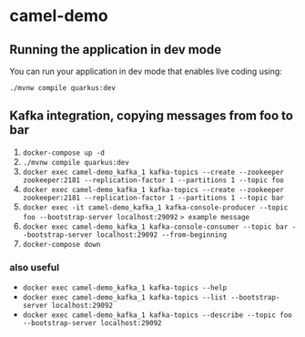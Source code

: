 # camel-demo

## Running the application in dev mode

You can run your application in dev mode that enables live coding using:
```shell script
./mvnw compile quarkus:dev
```

## Kafka integration, copying messages from foo to bar

1. `docker-compose up -d`
1. `./mvnw compile quarkus:dev`
1. `docker exec camel-demo_kafka_1 kafka-topics --create --zookeeper zookeeper:2181 --replication-factor 1 --partitions 1 --topic foo`
1. `docker exec camel-demo_kafka_1 kafka-topics --create --zookeeper zookeeper:2181 --replication-factor 1 --partitions 1 --topic bar`  
1. `docker exec -it camel-demo_kafka_1 kafka-console-producer --topic foo --bootstrap-server localhost:29092`
   `> example message`
1. `docker exec camel-demo_kafka_1 kafka-console-consumer --topic bar --bootstrap-server localhost:29092 --from-beginning`
1. `docker-compose down`

### also useful
- `docker exec camel-demo_kafka_1 kafka-topics --help`
- `docker exec camel-demo_kafka_1 kafka-topics --list --bootstrap-server localhost:29092`
- `docker exec camel-demo_kafka_1 kafka-topics --describe --topic foo --bootstrap-server localhost:29092`
